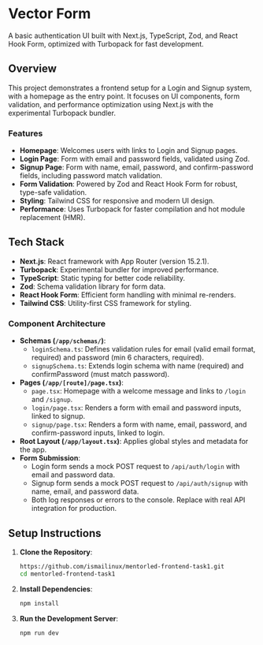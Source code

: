 # Vector Form

A basic authentication UI built with Next.js, TypeScript, Zod, and React Hook Form, optimized with Turbopack for fast development.

## Overview

This project demonstrates a frontend setup for a Login and Signup system, with a homepage as the entry point. It focuses on UI components, form validation, and performance optimization using Next.js with the experimental Turbopack bundler.

### Features
- **Homepage**: Welcomes users with links to Login and Signup pages.
- **Login Page**: Form with email and password fields, validated using Zod.
- **Signup Page**: Form with name, email, password, and confirm-password fields, including password match validation.
- **Form Validation**: Powered by Zod and React Hook Form for robust, type-safe validation.
- **Styling**: Tailwind CSS for responsive and modern UI design.
- **Performance**: Uses Turbopack for faster compilation and hot module replacement (HMR).

## Tech Stack
- **Next.js**: React framework with App Router (version 15.2.1).
- **Turbopack**: Experimental bundler for improved performance.
- **TypeScript**: Static typing for better code reliability.
- **Zod**: Schema validation library for form data.
- **React Hook Form**: Efficient form handling with minimal re-renders.
- **Tailwind CSS**: Utility-first CSS framework for styling.


### Component Architecture
- **Schemas (`/app/schemas/`)**: 
  - `loginSchema.ts`: Defines validation rules for email (valid email format, required) and password (min 6 characters, required).
  - `signupSchema.ts`: Extends login schema with name (required) and confirmPassword (must match password).
- **Pages (`/app/[route]/page.tsx`)**:
  - `page.tsx`: Homepage with a welcome message and links to `/login` and `/signup`.
  - `login/page.tsx`: Renders a form with email and password inputs, linked to signup.
  - `signup/page.tsx`: Renders a form with name, email, password, and confirm-password inputs, linked to login.
- **Root Layout (`/app/layout.tsx`)**: Applies global styles and metadata for the app.
- **Form Submission**: 
  - Login form sends a mock POST request to `/api/auth/login` with email and password data.
  - Signup form sends a mock POST request to `/api/auth/signup` with name, email, and password data.
  - Both log responses or errors to the console. Replace with real API integration for production.

## Setup Instructions

1. **Clone the Repository**:
   ```bash
   https://github.com/ismailinux/mentorled-frontend-task1.git
   cd mentorled-frontend-task1


2. **Install Dependencies**:
   ```bash
   npm install

3. **Run the Development Server**:
   ```bash
   npm run dev



